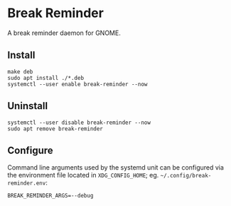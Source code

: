 # Break Reminder

A break reminder daemon for GNOME.

## Install

    make deb
    sudo apt install ./*.deb
    systemctl --user enable break-reminder --now

## Uninstall

    systemctl --user disable break-reminder --now
    sudo apt remove break-reminder

## Configure

Command line arguments used by the systemd unit can be configured via the
environment file located in `XDG_CONFIG_HOME`; eg.
`~/.config/break-reminder.env`:

    BREAK_REMINDER_ARGS=--debug
